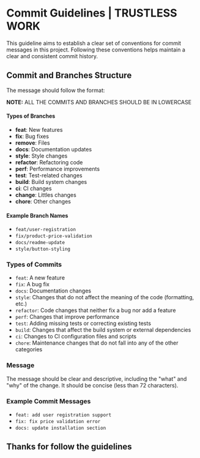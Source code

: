# Commit Guidelines | TRUSTLESS WORK

This guideline aims to establish a clear set of conventions for commit messages in this project. Following these conventions helps maintain a clear and consistent commit history.

## Commit and Branches Structure

The message should follow the format:

**NOTE:** ALL THE COMMITS AND BRANCHES SHOULD BE IN LOWERCASE

#### Types of Branches

- **feat**: New features
- **fix**: Bug fixes
- **remove**: Files
- **docs**: Documentation updates
- **style**: Style changes
- **refactor**: Refactoring code
- **perf**: Performance improvements
- **test**: Test-related changes
- **build**: Build system changes
- **ci**: CI changes
- **change**: Littles changes
- **chore**: Other changes

#### Example Branch Names

- `feat/user-registration`
- `fix/product-price-validation`
- `docs/readme-update`
- `style/button-styling`

### Types of Commits

- `feat`: A new feature
- `fix`: A bug fix
- `docs`: Documentation changes
- `style`: Changes that do not affect the meaning of the code (formatting, etc.)
- `refactor`: Code changes that neither fix a bug nor add a feature
- `perf`: Changes that improve performance
- `test`: Adding missing tests or correcting existing tests
- `build`: Changes that affect the build system or external dependencies
- `ci`: Changes to CI configuration files and scripts
- `chore`: Maintenance changes that do not fall into any of the other categories

### Message

The message should be clear and descriptive, including the "what" and "why" of the change. It should be concise (less than 72 characters).

### Example Commit Messages

- `feat: add user registration support`
- `fix: fix price validation error`
- `docs: update installation section`

## Thanks for follow the guidelines
